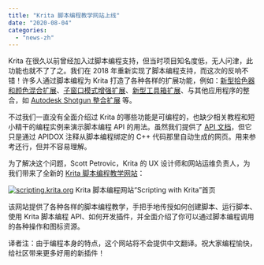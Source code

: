 ```yaml
---
title: "Krita 脚本编程教学网站上线"
date: "2020-08-04"
categories: 
  - "news-zh"
---
```


Krita 在很久以前曾经加入过脚本编程支持，但当时项目知名度低，无人问津，此功能也就不了了之。我们在 2018 年重新实现了脚本编程支持，而这次的反响不错！许多人通过脚本编程为 Krita 打造了各种各样的扩展功能，例如：[新型拾色器和颜色混合扩展](https://krita-artists.org/t/pigment-o-plugin/4531)、[子窗口模式增强扩展](https://krita-artists.org/t/plugin-subwindow-organizer/10225)、[新型工具箱扩展](https://krita-artists.org/t/kanvasbuddy-a-minimalist-toolbar/549)、与其他应用程序的整合，如 [Autodesk Shotgun 整合扩展](https://github.com/diegogarciahuerta/tk-krita) 等。

不过我们一直没有全面介绍过 Krita 的哪些功能是可编程的，也缺少相关教程和短小精干的编程实例来演示脚本编程 API 的用法。虽然我们提供了 [API 文档](https://api.kde.org/appscomplete-api/krita-apidocs/libs/libkis/html/)，但它只是通过 APIDOX 注释从脚本编程绑定的 C++ 代码那里自动生成的网页。用来参考还行，但并不容易理解。

为了解决这个问题，Scott Petrovic，Krita 的 UX 设计师和网站运维负责人，为我们带来了全新的 [Krita 脚本编程教学网站](https://scripting.krita.org/lessons/introduction)：

[![scripting.krita.org](/images/posts/2020/Screenshot_20200804_135635-1024x658.png)](https://scripting.krita.org/lessons/introduction) Krita 脚本编程网站“Scripting with Krita”首页

该网站提供了各种各样的脚本编程教学，手把手地传授如何创建脚本、运行脚本、使用 Krita 脚本编程 API、如何开发插件，并全面介绍了你可以通过脚本编程调用的各种操作和图标资源。

译者注：由于编程本身的特点，这个网站将不会提供中文翻译。祝大家编程愉快，给社区带来更多好用的新插件！
